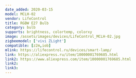 ```yaml
---
date_added: 2020-03-15
model: MCLH-02
vendor: LifeControl
title: RGBW E27 Bulb
category: bulb
supports: brightness, colortemp, colorxy
image: /assets/images/devices/LifeControl_MCLH-02.jpg
zigbeemodel: ['vivi ZLight']
compatible: [z2m,iob]
mlink: https://lifecontrol.ru/devices/smart-lamp/
link: https://aliexpress.ru/item/10000001769685.html
link2: https://www.aliexpress.com/item/10000001769685.html
link2: 
link3: 
---
```



